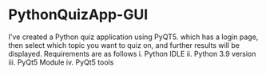 # PythonQuizApp-GUI
I've created a Python quiz application using PyQT5. which has a login page, then select which topic you want to quiz on, and further results will be displayed.
Requirements are as follows i. Python IDLE ii. Python 3.9 version iii. PyQt5 Module iv. PyQt5 tools
